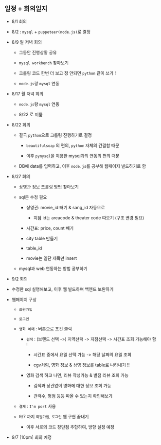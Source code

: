 

## 일정 + 회의일지

  - 8/1 회의
  - 8/2 : `mysql` + `puppeteer(node.js)`로 결정

  - 8/9 일 저녁 회의

    - 그동안 진행상황 공유

    - `mysql workbench` 찾아보기

    - 크롤링 코드 한번 더 보고 정 안되면 `python` 같이 쓰기 !

    - `node.js`랑 `mysql` 연동


  - 8/17 월 저녁 회의

    - `node.js`랑 `mysql` 연동

    - 8/22 로 미룸

  - 8/22 회의

    - 결국 `python`으로 크롤링 진행하기로 결정

      - `beautifulsoap` 의 편의, `python` 자체의 간결함 때문

      - 이후 `pymysql`을 이용한 mysql과의 연동의 편의 때문

    - DB에 data를 입력하고, 이후 `node.js`를 공부해 웹페이지 빌드하기로 함

  - 8/27 회의

    - 상영관 정보 크롤링 방법 찾아보기

    - sql문 수정 필요
      - 상영관:  movie_id 빼기 & sang_id 자동으로

        - 지점 id는 areacode & theater code 따오기 (구조 변경 필요)

      - 시간표: price, count 빼기

      - city table 만들기

      - table_id

      - movie는 일단 제목만 insert

    - mysql과 web 연동하는 방법 공부하기

  -  9/2 회의

   - 수정한 sql 실행해보고, 이후 웹 빌드하며 백엔드 보완하기 

  - 웹페이지 구상

      - `회원가입`

      - `로그인`

      - `영화 예매` : 버튼으로 조건 클릭

        - `검색` : (브랜드 선택 ->) 지역선택 -> 지점선택 -> 시간표 조회 가능해야 함 !

          - 시간표 중에서 요일 선택 가능 -> 해당 날짜의 요일 조회

          - cgv처럼, 영화 정보 & 상영 정보를 table로 나타내기 !!

        - 영화 검색 하고 나면, 리뷰 작성가능 & 별점 리뷰 조회 가능

          - 검색과 상관없이 영화에 대한 정보 조회 가능

          - 관객수, 평점 등등 따올 수 있는지 확인해보기


       - `결제` : `I'm port` 사용


    - 9/7 까지 `회원가입`, `로그인` 웹 구현 끝내기

      - 이후 서로의 코드 장단점 추합하여, 방향 설정 예정

  - 9/7 [10pm] 회의 예정  
